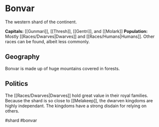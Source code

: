 # Bonvar

The western shard of the continent.

**Capitals:** [[Gunmari]], [[Thresh]], [[Gentri]], and [[Molark]]
**Population:** Mostly [[Races/Dwarves|Dwarves]] and [[Races/Humans|Humans]]. Other races can be found, albeit less commonly.

## Geography
Bonvar is made up of huge mountains covered in forests.

## Politics
The [[Races/Dwarves|Dwarves]] hold great value in their royal families. Because the shard is so close to [[Melakeep]], the dwarven kingdoms are highly independant. The kingdoms have a strong disdain for relying on others.

#shard #bonvar